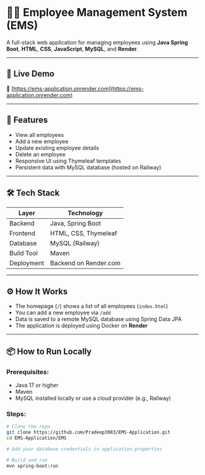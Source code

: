 # 🧑‍💼 Employee Management System (EMS)

A full-stack web application for managing employees using **Java Spring Boot**, **HTML**, **CSS**, **JavaScript**, **MySQL**, and **Render**.

---

## 🚀 Live Demo

🔗 [https://ems-application.onrender.com](https://ems-application.onrender.com)

---

## 📌 Features

- View all employees
- Add a new employee
- Update existing employee details
- Delete an employee
- Responsive UI using Thymeleaf templates
- Persistent data with MySQL database (hosted on Railway)

---

## 🛠️ Tech Stack

| Layer         | Technology             |
|---------------|------------------------|
| Backend       | Java, Spring Boot      |
| Frontend      | HTML, CSS, Thymeleaf   |
| Database      | MySQL (Railway)        |
| Build Tool    | Maven                  |
| Deployment    | Backend on Render.com  |

---

## ⚙️ How It Works

- The homepage (`/`) shows a list of all employees (`index.html`)
- You can add a new employee via `/add`
- Data is saved to a remote MySQL database using Spring Data JPA
- The application is deployed using Docker on **Render**

---

## 📦 How to Run Locally

### Prerequisites:
- Java 17 or higher
- Maven
- MySQL installed locally or use a cloud provider (e.g., Railway)

### Steps:

```bash
# Clone the repo
git clone https://github.com/Pradeep3083/EMS-Application.git
cd EMS-Application/EMS

# Add your database credentials in application.properties

# Build and run
mvn spring-boot:run


